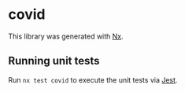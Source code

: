 # covid

This library was generated with [Nx](https://nx.dev).

## Running unit tests

Run `nx test covid` to execute the unit tests via [Jest](https://jestjs.io).
